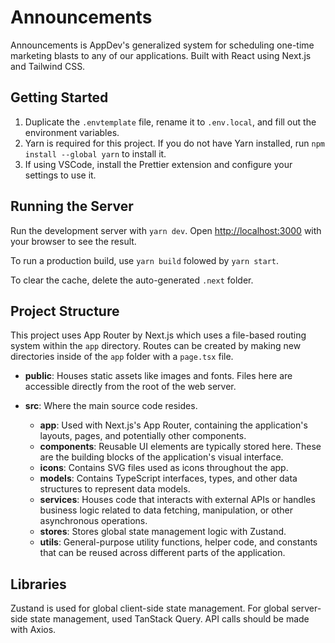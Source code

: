 # Announcements

Announcements is AppDev's generalized system for scheduling one-time marketing blasts to any of our applications. Built with React using Next.js and Tailwind CSS.

## Getting Started

1. Duplicate the `.envtemplate` file, rename it to `.env.local`, and fill out the environment variables.
2. Yarn is required for this project. If you do not have Yarn installed, run `npm install --global yarn` to install it.
3. If using VSCode, install the Prettier extension and configure your settings to use it.

## Running the Server

Run the development server with `yarn dev`. Open [http://localhost:3000](http://localhost:3000) with your browser to see the result.

To run a production build, use `yarn build` folowed by `yarn start`.

To clear the cache, delete the auto-generated `.next` folder.

## Project Structure

This project uses App Router by Next.js which uses a file-based routing system within the `app` directory. Routes can be created by making new directories inside of the `app` folder with a `page.tsx` file.

- **public**: Houses static assets like images and fonts. Files here are accessible directly from the root of the web server.

- **src**: Where the main source code resides.
  - **app**: Used with Next.js's App Router, containing the application's layouts, pages, and potentially other components.
  - **components**: Reusable UI elements are typically stored here. These are the building blocks of the application's visual interface.
  - **icons**: Contains SVG files used as icons throughout the app.
  - **models**: Contains TypeScript interfaces, types, and other data structures to represent data models.
  - **services**: Houses code that interacts with external APIs or handles business logic related to data fetching, manipulation, or other asynchronous operations.
  - **stores**: Stores global state management logic with Zustand.
  - **utils**: General-purpose utility functions, helper code, and constants that can be reused across different parts of the application.

## Libraries

Zustand is used for global client-side state management. For global server-side state management, used TanStack Query. API calls should be made with Axios.
